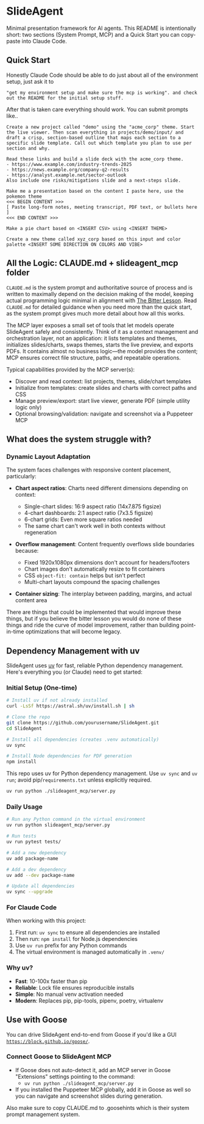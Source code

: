 # SlideAgent

Minimal presentation framework for AI agents. This README is intentionally short: two sections (System Prompt, MCP) and a Quick Start you can copy-paste into Claude Code. 

## Quick Start

Honestly Claude Code should be able to do just about all of the environment setup, just ask it to 

```text
"get my environment setup and make sure the mcp is working". and check out the README for the initial setup stuff.
```

After that is taken care everything should work. You can submit prompts like..

```text
Create a new project called "demo" using the "acme_corp" theme. Start the live viewer. Then scan everything in projects/demo/input/ and draft a crisp, section-based outline that maps each section to a specific slide template. Call out which template you plan to use per section and why.
```

```text
Read these links and build a slide deck with the acme_corp theme. 
- https://www.example.com/industry-trends-2025
- https://news.example.org/company-q2-results
- https://analyst.example.net/sector-outlook
Also include one risks/mitigations slide and a next-steps slide.
```

```text
Make me a presentation based on the content I paste here, use the pokemon theme
<<< BEGIN CONTENT >>>
[ Paste long-form notes, meeting transcript, PDF text, or bullets here ]
<<< END CONTENT >>>
```

```text
Make a pie chart based on <INSERT CSV> using <INSERT THEME>
```


```text
Create a new theme called xyz_corp based on this input and color palette <INSERT SOME DIRECTION ON COLORS AND VIBE>
```

## All the Logic: CLAUDE.md + slideagent_mcp folder

 `CLAUDE.md` is the system prompt and authoritative source of process and is written to maximally depend on the decision making of the model, keeping actual programming logic minimal in alignment with [The Bitter Lesson](http://www.incompleteideas.net/IncIdeas/BitterLesson.html). Read `CLAUDE.md` for detailed guidance when you need more than the quick start, as the system prompt gives much more detail about how all this works.

The MCP layer exposes a small set of tools that let models operate SlideAgent safely and consistently. Think of it as a context management and orchestration layer, not an application: it lists templates and themes, initializes slides/charts, swaps themes, starts the live preview, and exports PDFs. It contains almost no business logic—the model provides the content; MCP ensures correct file structure, paths, and repeatable operations.

Typical capabilities provided by the MCP server(s):
- Discover and read context: list projects, themes, slide/chart templates
- Initialize from templates: create slides and charts with correct paths and CSS
- Manage preview/export: start live viewer, generate PDF (simple utility logic only)
- Optional browsing/validation: navigate and screenshot via a Puppeteer MCP

## What does the system struggle with?

### Dynamic Layout Adaptation
The system faces challenges with responsive content placement, particularly:

- **Chart aspect ratios**: Charts need different dimensions depending on context:
  - Single-chart slides: 16:9 aspect ratio (14x7.875 figsize)
  - 4-chart dashboards: 2:1 aspect ratio (7x3.5 figsize) 
  - 6-chart grids: Even more square ratios needed
  - The same chart can't work well in both contexts without regeneration

- **Overflow management**: Content frequently overflows slide boundaries because:
  - Fixed 1920x1080px dimensions don't account for headers/footers
  - Chart images don't automatically resize to fit containers
  - CSS `object-fit: contain` helps but isn't perfect
  - Multi-chart layouts compound the spacing challenges
- **Container sizing**: The interplay between padding, margins, and actual content area

There are things that could be implemented that would improve these things, but if you believe the bitter lesson you would do none of these things and ride the curve of model improvement, rather than building point-in-time optimizations that will become legacy.

## Dependency Management with uv

SlideAgent uses [uv](https://github.com/astral-sh/uv) for fast, reliable Python dependency management. Here's everything you (or Claude) need to get started:

### Initial Setup (One-time)
```bash
# Install uv if not already installed
curl -LsSf https://astral.sh/uv/install.sh | sh

# Clone the repo
git clone https://github.com/yourusername/SlideAgent.git
cd SlideAgent

# Install all dependencies (creates .venv automatically)
uv sync

# Install Node dependencies for PDF generation
npm install
```

This repo uses uv for Python dependency management. Use `uv sync` and `uv run`; avoid pip/`requirements.txt` unless explicitly required. 

```bash
uv run python ./slideagent_mcp/server.py
```

### Daily Usage
```bash
# Run any Python command in the virtual environment
uv run python slideagent_mcp/server.py

# Run tests
uv run pytest tests/

# Add a new dependency
uv add package-name

# Add a dev dependency
uv add --dev package-name

# Update all dependencies
uv sync --upgrade
```

### For Claude Code
When working with this project:
1. First run: `uv sync` to ensure all dependencies are installed
2. Then run: `npm install` for Node.js dependencies  
3. Use `uv run` prefix for any Python commands
4. The virtual environment is managed automatically in `.venv/`

### Why uv?
- **Fast**: 10-100x faster than pip
- **Reliable**: Lock file ensures reproducible installs
- **Simple**: No manual venv activation needed
- **Modern**: Replaces pip, pip-tools, pipenv, poetry, virtualenv

## Use with Goose

You can drive SlideAgent end-to-end from Goose if you'd like a GUI [`https://block.github.io/goose/`](https://block.github.io/goose/).

### Connect Goose to SlideAgent MCP
- If Goose does not auto-detect it, add an MCP server in Goose "Extensions" settings pointing to the command:
  - `uv run python ./slideagent_mcp/server.py`
- If you installed the Puppeteer MCP globally, add it in Goose as well so you can navigate and screenshot slides during generation.

Also make sure to copy CLAUDE.md to .goosehints which is their system prompt management system.